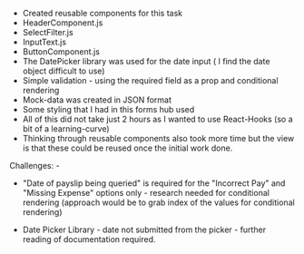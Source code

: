 - Created reusable components for this task
- HeaderComponent.js
- SelectFilter.js
- InputText.js
- ButtonComponent.js
- The DatePicker library was used for the date input ( I find the date object difficult to use)
- Simple validation - using the required field as a prop and conditional rendering
- Mock-data was created in JSON format
- Some styling that I had in this forms hub used
- All of this did not take just 2 hours as I wanted to use React-Hooks (so a bit of a learning-curve)
- Thinking through reusable components also took more time but the view is that these could be reused once the initial work done.


Challenges: - 
- "Date of payslip being queried" is required for the "Incorrect Pay" and "Missing Expense" options only - research needed for conditional rendering (approach would be to grab index of the values for conditional rendering)

- Date Picker Library - date not submitted from the picker - further reading of documentation required.



